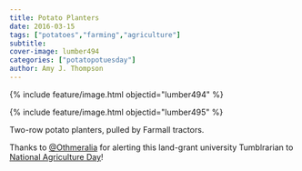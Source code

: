 ```yaml
---
title: Potato Planters
date: 2016-03-15
tags: ["potatoes","farming","agriculture"]
subtitle: 
cover-image: lumber494
categories: ["potatopotuesday"]
author: Amy J. Thompson
---
```


{% include feature/image.html objectid="lumber494" %}

{% include feature/image.html objectid="lumber495" %}

Two-row potato planters, pulled by Farmall tractors.

Thanks to [@Othmeralia](http://othmeralia.tumblr.com/) for alerting this land-grant university Tumblrarian to [National Agriculture Day](http://othmeralia.tumblr.com/post/141088807817/its-national-agriculture-day-this-guy-is)!